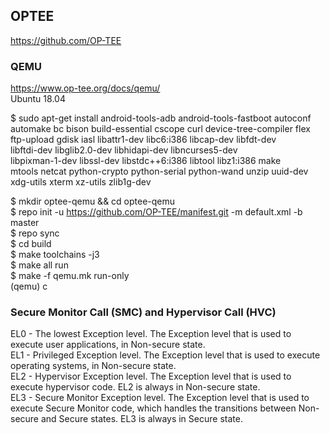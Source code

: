 
## OPTEE
https://github.com/OP-TEE  

### QEMU 
https://www.op-tee.org/docs/qemu/  
Ubuntu 18.04

$ sudo apt-get install android-tools-adb android-tools-fastboot autoconf \
	automake bc bison build-essential cscope curl device-tree-compiler flex \
	ftp-upload gdisk iasl libattr1-dev libc6:i386 libcap-dev libfdt-dev \
	libftdi-dev libglib2.0-dev libhidapi-dev libncurses5-dev \
	libpixman-1-dev libssl-dev libstdc++6:i386 libtool libz1:i386 make \
	mtools netcat python-crypto python-serial python-wand unzip uuid-dev \
	xdg-utils xterm xz-utils zlib1g-dev
  
$ mkdir optee-qemu && cd optee-qemu  
$ repo init -u https://github.com/OP-TEE/manifest.git -m default.xml -b master  
$ repo sync  
$ cd build  
$ make toolchains -j3  
$ make all run  
$ make -f qemu.mk run-only  
(qemu) c

###  Secure Monitor Call (SMC) and Hypervisor Call (HVC)

EL0 - The lowest Exception level. The Exception level that is used to execute user applications,
in Non-secure state.  
EL1 - Privileged Exception level. The Exception level that is used to execute operating
systems, in Non-secure state.  
EL2 - Hypervisor Exception level. The Exception level that is used to execute hypervisor code.
EL2 is always in Non-secure state.  
EL3 - Secure Monitor Exception level. The Exception level that is used to execute Secure
Monitor code, which handles the transitions between Non-secure and Secure states. EL3
is always in Secure state.  
